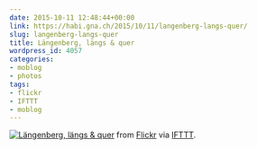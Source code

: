 ```yaml
---
date: 2015-10-11 12:48:44+00:00
link: https://habi.gna.ch/2015/10/11/langenberg-langs-quer/
slug: langenberg-langs-quer
title: Längenberg, längs & quer
wordpress_id: 4057
categories:
- moblog
- photos
tags:
- flickr
- IFTTT
- moblog
---
```


[![Längenberg, längs & quer](https://static.flickr.com/639/21466997274_9da665cee3_z.jpg)](https://www.flickr.com/photos/habi/21466997274/in/dateposted/)
from [Flickr](http://flic.kr/p/yGXYoE) via [IFTTT](http://ift.tt/1c4nCfM).
